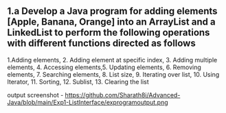 ## 1.a Develop a Java program for adding elements [Apple, Banana, Orange] into an ArrayList and a LinkedList to perform the following operations with different functions directed as follows
1.Adding elements, 2. Adding element at specific index, 3. Adding multiple elements, 4. Accessing elements,5. Updating elements, 6. Removing elements, 7. Searching elements, 8. List size, 9. Iterating over list, 10. Using Iterator, 11. Sorting, 12. Sublist, 13. Clearing the list 

output screenshot                                            - https://github.com/Sharath8i/Advanced-Java/blob/main/Exp1-ListInterface/exprogramoutput.png
